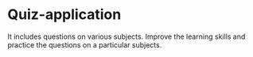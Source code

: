 # Quiz-application
It includes questions on various subjects. Improve the learning skills and practice the questions on a particular subjects.